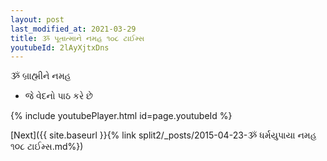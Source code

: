 ```yaml
---
layout: post
last_modified_at: 2021-03-29
title: ૐ પૂતાત્માને નમહ ૧૦૮ ટાઈમ્સ
youtubeId: 2lAyXjtxDns
---
```

 
 
 ૐ બ્રાહ્મીને નમહ  
 
 -  જે વેદનો પાઠ કરે છે 
 
  
 
  
 
 
 
 
 
 


{% include youtubePlayer.html id=page.youtubeId %}
 
[Next]({{ site.baseurl }}{% link  split2/_posts/2015-04-23-ૐ ધર્મયુપાયા નમહ ૧૦૮ ટાઈમ્સ.md%})
 
